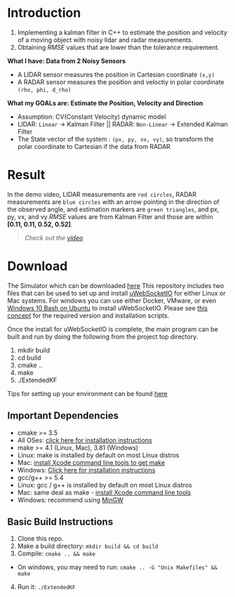 # Introduction
1. Implementing a kalman filter in C++ to estimate the position and velocity of a moving object with noisy lidar and radar measurements. 
2. Obtaining _RMSE_ values that are lower than the tolerance requirement.

**What I have: Data from 2 Noisy Sensors**
* A LIDAR sensor measures the position in Cartesian coordinate `(x,y)`
* A RADAR sensor measures the position and veloctiy in polar coordinate `(rho, phi, d_rho)`

**What my GOALs are: Estimate the Position, Velocity and Direction**
* Assumption: CV(Constant Velocity) dynamic model
* LIDAR: `Linear` -> Kalman Filter || RADAR: `Non-Linear` -> Extended Kalman Filter
* The State vector of the system : `(px, py, vx, vy)`, so transform the polar coordinate to Cartesian if the data from RADAR
# Result

In the demo video, LIDAR measurements are `red circles`, RADAR measurements are `blue circles` with an arrow pointing in the direction of the observed angle, and estimation markers are `green triangles`, and px, py, vx, and vy _RMSE_ values are from Kalman Filter and those are within  __[0.11, 0.11, 0.52, 0.52]__.
>_Check out the [video](https://youtu.be/oUrYJXa3_FE)_
# Download
The Simulator which can be downloaded [here](https://github.com/udacity/self-driving-car-sim/releases)
This repository includes two files that can be used to set up and install [uWebSocketIO](https://github.com/uWebSockets/uWebSockets) for either Linux or Mac systems. For windows you can use either Docker, VMware, or even [Windows 10 Bash on Ubuntu](https://www.howtogeek.com/249966/how-to-install-and-use-the-linux-bash-shell-on-windows-10/) to install uWebSocketIO. Please see [this concept](https://classroom.udacity.com/nanodegrees/nd013/parts/40f38239-66b6-46ec-ae68-03afd8a601c8/modules/0949fca6-b379-42af-a919-ee50aa304e6a/lessons/f758c44c-5e40-4e01-93b5-1a82aa4e044f/concepts/16cf4a78-4fc7-49e1-8621-3450ca938b77) for the required version and installation scripts.

Once the install for uWebSocketIO is complete, the main program can be built and run by doing the following from the project top directory.

1. mkdir build
2. cd build
3. cmake ..
4. make
5. ./ExtendedKF

Tips for setting up your environment can be found [here](https://classroom.udacity.com/nanodegrees/nd013/parts/40f38239-66b6-46ec-ae68-03afd8a601c8/modules/0949fca6-b379-42af-a919-ee50aa304e6a/lessons/f758c44c-5e40-4e01-93b5-1a82aa4e044f/concepts/23d376c7-0195-4276-bdf0-e02f1f3c665d)

## Important Dependencies

* cmake >= 3.5
* All OSes: [click here for installation instructions](https://cmake.org/install/)
* make >= 4.1 (Linux, Mac), 3.81 (Windows)
* Linux: make is installed by default on most Linux distros
* Mac: [install Xcode command line tools to get make](https://developer.apple.com/xcode/features/)
* Windows: [Click here for installation instructions](http://gnuwin32.sourceforge.net/packages/make.htm)
* gcc/g++ >= 5.4
* Linux: gcc / g++ is installed by default on most Linux distros
* Mac: same deal as make - [install Xcode command line tools](https://developer.apple.com/xcode/features/)
* Windows: recommend using [MinGW](http://www.mingw.org/)

## Basic Build Instructions
1. Clone this repo.
2. Make a build directory: `mkdir build && cd build`
3. Compile: `cmake .. && make` 
* On windows, you may need to run: `cmake .. -G "Unix Makefiles" && make`
4. Run it: `./ExtendedKF `

